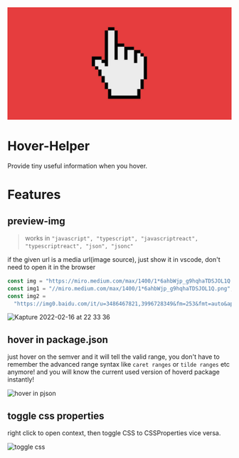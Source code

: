 <center><img src='./images/icon.png' alt='icon'></center>

# Hover-Helper

Provide tiny useful information when you hover.

# Features

## preview-img
> works in `"javascript", "typescript", "javascriptreact", "typescriptreact", "json", "jsonc"`

if the given url is a media url(image source), just show it in vscode, don't need to open it in the browser

```js
const img = "https://miro.medium.com/max/1400/1*6ahbWjp_g9hqhaTDSJOL1Q.png"; // whole url
const img1 = "//miro.medium.com/max/1400/1*6ahbWjp_g9hqhaTDSJOL1Q.png"; // omit protocol, pretend it's https by default
const img2 =
  "https://img0.baidu.com/it/u=3486467821,3996728349&fm=253&fmt=auto&app=138&f=JPEG?w=500&h=500"; // infer from response header
```

![Kapture 2022-02-16 at 22 33 36](https://user-images.githubusercontent.com/49113249/154286829-e84ab93c-cb84-4d2e-9705-43413d84d660.gif)


## hover in package.json
just hover on the semver and it will tell the valid range, you don't have to remember the advanced range syntax like `caret ranges` or `tilde ranges` etc anymore!
and you will know the current used version of hoverd package instantly!

![hover in pjson](https://user-images.githubusercontent.com/49113249/231374832-99dc007b-047a-463f-9d25-df58f104a04b.gif)


## toggle css properties

right click to open context, then toggle CSS to CSSProperties vice versa.

![toggle css](https://user-images.githubusercontent.com/49113249/231377555-2cc78bf1-bc32-4898-a6ac-bd090b773a2c.gif)



